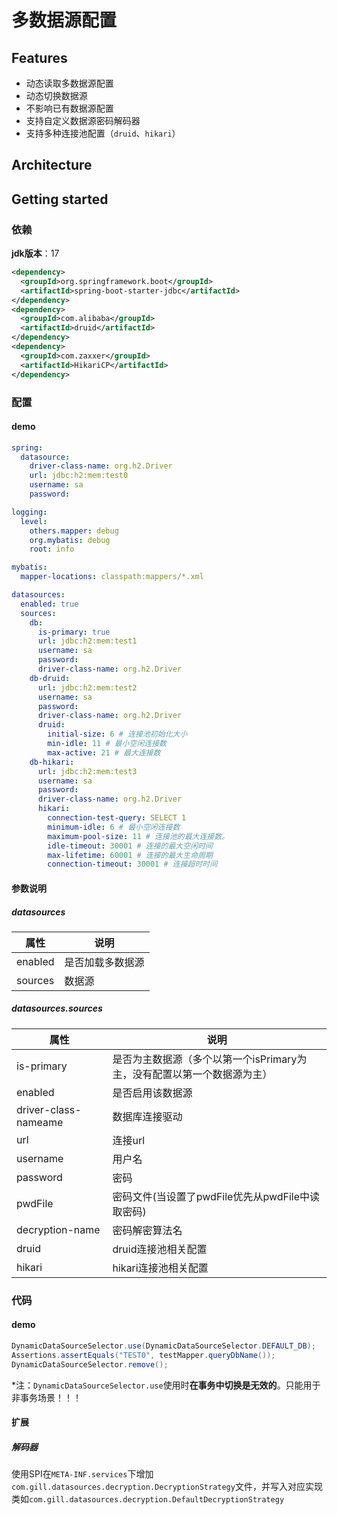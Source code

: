 # 多数据源配置

## Features

- 动态读取多数据源配置
- 动态切换数据源
- 不影响已有数据源配置
- 支持自定义数据源密码解码器
- 支持多种连接池配置（`druid`、`hikari`）



## Architecture



## Getting started

### 依赖

**jdk版本**：17

```xml
<dependency>
  <groupId>org.springframework.boot</groupId>
  <artifactId>spring-boot-starter-jdbc</artifactId>
</dependency>
<dependency>
  <groupId>com.alibaba</groupId>
  <artifactId>druid</artifactId>
</dependency>
<dependency>
  <groupId>com.zaxxer</groupId>
  <artifactId>HikariCP</artifactId>
</dependency>
```



### 配置

#### demo

```yaml
spring:
  datasource:
    driver-class-name: org.h2.Driver
    url: jdbc:h2:mem:test0
    username: sa
    password:

logging:
  level:
    others.mapper: debug
    org.mybatis: debug
    root: info

mybatis:
  mapper-locations: classpath:mappers/*.xml

datasources:
  enabled: true
  sources:
    db:
      is-primary: true
      url: jdbc:h2:mem:test1
      username: sa
      password:
      driver-class-name: org.h2.Driver
    db-druid:
      url: jdbc:h2:mem:test2
      username: sa
      password:
      driver-class-name: org.h2.Driver
      druid:
        initial-size: 6 # 连接池初始化大小
        min-idle: 11 # 最小空闲连接数
        max-active: 21 # 最大连接数
    db-hikari:
      url: jdbc:h2:mem:test3
      username: sa
      password:
      driver-class-name: org.h2.Driver
      hikari:
        connection-test-query: SELECT 1
        minimum-idle: 6 # 最小空闲连接数
        maximum-pool-size: 11 # 连接池的最大连接数。
        idle-timeout: 30001 # 连接的最大空闲时间
        max-lifetime: 60001 # 连接的最大生命周期
        connection-timeout: 30001 # 连接超时时间
```

#### 参数说明

##### datasources

| 属性    | 说明             |
| ------- | ---------------- |
| enabled | 是否加载多数据源 |
| sources | 数据源           |

##### datasources.sources

| 属性                 | 说明                                                         |
| -------------------- | ------------------------------------------------------------ |
| is-primary           | 是否为主数据源（多个以第一个isPrimary为主，没有配置以第一个数据源为主） |
| enabled              | 是否启用该数据源                                             |
| driver-class-nameame | 数据库连接驱动                                               |
| url                  | 连接url                                                      |
| username             | 用户名                                                       |
| password             | 密码                                                         |
| pwdFile              | 密码文件(当设置了pwdFile优先从pwdFile中读取密码)             |
| decryption-name      | 密码解密算法名                                               |
| druid                | druid连接池相关配置                                          |
| hikari               | hikari连接池相关配置                                         |

### 代码

#### demo

```java
DynamicDataSourceSelector.use(DynamicDataSourceSelector.DEFAULT_DB);
Assertions.assertEquals("TEST0", testMapper.queryDbName());
DynamicDataSourceSelector.remove();
```

*注：`DynamicDataSourceSelector.use`使用时**在事务中切换是无效的**。只能用于非事务场景！！！

#### 扩展

##### 解码器

使用SPI在`META-INF.services`下增加`com.gill.datasources.decryption.DecryptionStrategy`文件，并写入对应实现类如`com.gill.datasources.decryption.DefaultDecryptionStrategy`

